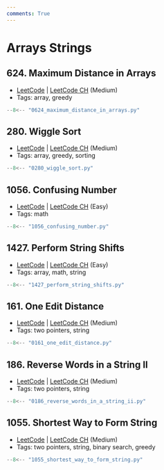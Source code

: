 ```yaml
---
comments: True
---
```


# Arrays Strings

## 624. Maximum Distance in Arrays

-   [LeetCode](https://leetcode.com/problems/maximum-distance-in-arrays/) | [LeetCode CH](https://leetcode.cn/problems/maximum-distance-in-arrays/) (Medium)
-   Tags: array, greedy

```python
--8<-- "0624_maximum_distance_in_arrays.py"
```

## 280. Wiggle Sort

-   [LeetCode](https://leetcode.com/problems/wiggle-sort/) | [LeetCode CH](https://leetcode.cn/problems/wiggle-sort/) (Medium)
-   Tags: array, greedy, sorting

```python
--8<-- "0280_wiggle_sort.py"
```

## 1056. Confusing Number

-   [LeetCode](https://leetcode.com/problems/confusing-number/) | [LeetCode CH](https://leetcode.cn/problems/confusing-number/) (Easy)
-   Tags: math

```python
--8<-- "1056_confusing_number.py"
```

## 1427. Perform String Shifts

-   [LeetCode](https://leetcode.com/problems/perform-string-shifts/) | [LeetCode CH](https://leetcode.cn/problems/perform-string-shifts/) (Easy)
-   Tags: array, math, string

```python
--8<-- "1427_perform_string_shifts.py"
```

## 161. One Edit Distance

-   [LeetCode](https://leetcode.com/problems/one-edit-distance/) | [LeetCode CH](https://leetcode.cn/problems/one-edit-distance/) (Medium)
-   Tags: two pointers, string

```python
--8<-- "0161_one_edit_distance.py"
```

## 186. Reverse Words in a String II

-   [LeetCode](https://leetcode.com/problems/reverse-words-in-a-string-ii/) | [LeetCode CH](https://leetcode.cn/problems/reverse-words-in-a-string-ii/) (Medium)
-   Tags: two pointers, string

```python
--8<-- "0186_reverse_words_in_a_string_ii.py"
```

## 1055. Shortest Way to Form String

-   [LeetCode](https://leetcode.com/problems/shortest-way-to-form-string/) | [LeetCode CH](https://leetcode.cn/problems/shortest-way-to-form-string/) (Medium)
-   Tags: two pointers, string, binary search, greedy

```python
--8<-- "1055_shortest_way_to_form_string.py"
```
